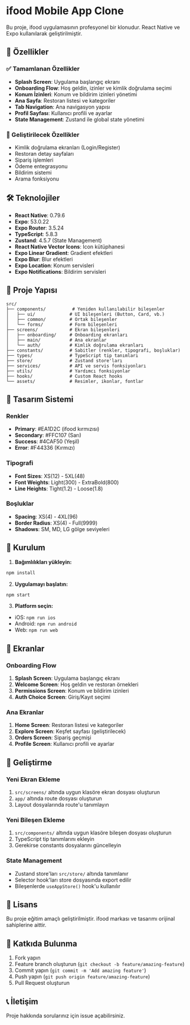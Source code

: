 # ifood Mobile App Clone

Bu proje, ifood uygulamasının profesyonel bir klonudur. React Native ve Expo kullanılarak geliştirilmiştir.

## 🚀 Özellikler

### ✅ Tamamlanan Özellikler
- **Splash Screen**: Uygulama başlangıç ekranı
- **Onboarding Flow**: Hoş geldin, izinler ve kimlik doğrulama seçimi
- **Konum İzinleri**: Konum ve bildirim izinleri yönetimi
- **Ana Sayfa**: Restoran listesi ve kategoriler
- **Tab Navigation**: Ana navigasyon yapısı
- **Profil Sayfası**: Kullanıcı profili ve ayarlar
- **State Management**: Zustand ile global state yönetimi

### 🔄 Geliştirilecek Özellikler
- Kimlik doğrulama ekranları (Login/Register)
- Restoran detay sayfaları
- Sipariş işlemleri
- Ödeme entegrasyonu
- Bildirim sistemi
- Arama fonksiyonu

## 🛠️ Teknolojiler

- **React Native**: 0.79.6
- **Expo**: 53.0.22
- **Expo Router**: 3.5.24
- **TypeScript**: 5.8.3
- **Zustand**: 4.5.7 (State Management)
- **React Native Vector Icons**: Icon kütüphanesi
- **Expo Linear Gradient**: Gradient efektleri
- **Expo Blur**: Blur efektleri
- **Expo Location**: Konum servisleri
- **Expo Notifications**: Bildirim servisleri

## 📁 Proje Yapısı

```
src/
├── components/          # Yeniden kullanılabilir bileşenler
│   ├── ui/             # UI bileşenleri (Button, Card, vb.)
│   ├── common/         # Ortak bileşenler
│   └── forms/          # Form bileşenleri
├── screens/            # Ekran bileşenleri
│   ├── onboarding/     # Onboarding ekranları
│   ├── main/           # Ana ekranlar
│   └── auth/           # Kimlik doğrulama ekranları
├── constants/          # Sabitler (renkler, tipografi, boşluklar)
├── types/              # TypeScript tip tanımları
├── store/              # Zustand store'ları
├── services/           # API ve servis fonksiyonları
├── utils/              # Yardımcı fonksiyonlar
├── hooks/              # Custom React hooks
└── assets/             # Resimler, ikonlar, fontlar
```

## 🎨 Tasarım Sistemi

### Renkler
- **Primary**: #EA1D2C (ifood kırmızısı)
- **Secondary**: #FFC107 (Sarı)
- **Success**: #4CAF50 (Yeşil)
- **Error**: #F44336 (Kırmızı)

### Tipografi
- **Font Sizes**: XS(12) - 5XL(48)
- **Font Weights**: Light(300) - ExtraBold(800)
- **Line Heights**: Tight(1.2) - Loose(1.8)

### Boşluklar
- **Spacing**: XS(4) - 4XL(96)
- **Border Radius**: XS(4) - Full(9999)
- **Shadows**: SM, MD, LG gölge seviyeleri

## 🚀 Kurulum

1. **Bağımlılıkları yükleyin:**
```bash
npm install
```

2. **Uygulamayı başlatın:**
```bash
npm start
```

3. **Platform seçin:**
- iOS: `npm run ios`
- Android: `npm run android`
- Web: `npm run web`

## 📱 Ekranlar

### Onboarding Flow
1. **Splash Screen**: Uygulama başlangıç ekranı
2. **Welcome Screen**: Hoş geldin ve restoran örnekleri
3. **Permissions Screen**: Konum ve bildirim izinleri
4. **Auth Choice Screen**: Giriş/Kayıt seçimi

### Ana Ekranlar
1. **Home Screen**: Restoran listesi ve kategoriler
2. **Explore Screen**: Keşfet sayfası (geliştirilecek)
3. **Orders Screen**: Sipariş geçmişi
4. **Profile Screen**: Kullanıcı profili ve ayarlar

## 🔧 Geliştirme

### Yeni Ekran Ekleme
1. `src/screens/` altında uygun klasöre ekran dosyası oluşturun
2. `app/` altında route dosyası oluşturun
3. Layout dosyalarında route'u tanımlayın

### Yeni Bileşen Ekleme
1. `src/components/` altında uygun klasöre bileşen dosyası oluşturun
2. TypeScript tip tanımlarını ekleyin
3. Gerekirse constants dosyalarını güncelleyin

### State Management
- Zustand store'ları `src/store/` altında tanımlanır
- Selector hook'ları store dosyasında export edilir
- Bileşenlerde `useAppStore()` hook'u kullanılır

## 📄 Lisans

Bu proje eğitim amaçlı geliştirilmiştir. ifood markası ve tasarımı orijinal sahiplerine aittir.

## 🤝 Katkıda Bulunma

1. Fork yapın
2. Feature branch oluşturun (`git checkout -b feature/amazing-feature`)
3. Commit yapın (`git commit -m 'Add amazing feature'`)
4. Push yapın (`git push origin feature/amazing-feature`)
5. Pull Request oluşturun

## 📞 İletişim

Proje hakkında sorularınız için issue açabilirsiniz.
